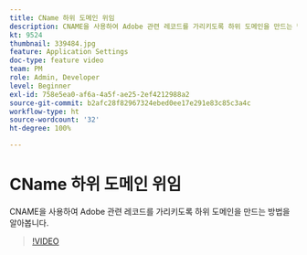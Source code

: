 ```yaml
---
title: CName 하위 도메인 위임
description: CNAME을 사용하여 Adobe 관련 레코드를 가리키도록 하위 도메인을 만드는 방법을 알아봅니다.
kt: 9524
thumbnail: 339484.jpg
feature: Application Settings
doc-type: feature video
team: PM
role: Admin, Developer
level: Beginner
exl-id: 758e5ea0-af6a-4a5f-ae25-2ef4212988a2
source-git-commit: b2afc28f82967324ebed0ee17e291e83c85c3a4c
workflow-type: ht
source-wordcount: '32'
ht-degree: 100%

---
```


# CName 하위 도메인 위임

CNAME을 사용하여 Adobe 관련 레코드를 가리키도록 하위 도메인을 만드는 방법을 알아봅니다.

>[!VIDEO](https://video.tv.adobe.com/v/339484?quality=12&learn=on)
